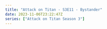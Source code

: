 ```yaml
---
title: "Attack on Titan - S3E11 - Bystander"
date: 2023-11-06T23:22:47Z
series: ["Attack on Titan Season 3"]
---
```



<mux-player stream-type="on-demand"
  src="https://kp3d-my.sharepoint.com/personal/ryoo_kp3d_onmicrosoft_com/_layouts/15/download.aspx?share=EXnEit3_1x9Pq4C3BhjrsXsBQK5HNMBDbw7JoMOuQ27SxQ" prefer-playback="mse" controls>
  </mux-player>
  
  
  <script src="https://cdn.jsdelivr.net/npm/@mux/mux-player"></script>
  
 <script type="application/ld+json">
 {
  "@context": "https://schema.org/",
  "@type": "VideoObject",
  "name": "Attack on Titan - S3E11 - Bystander",
  "contentUrl": "https://stream.mux.com/pbxvoV7jaV2R02LIVBjeqmvqgeig7Nb01oQVFJIb9BSH4.m3u8",
  "thumbnailUrl": "https://www.themoviedb.org/t/p/original/rstHtpbEIoHnmxvsbNH7UlEPeEP.jpg?width=314&fit_mode=preserve&time=25",
  "uploadDate": "2023-11-06T23:22:47Z",
}

</script>


